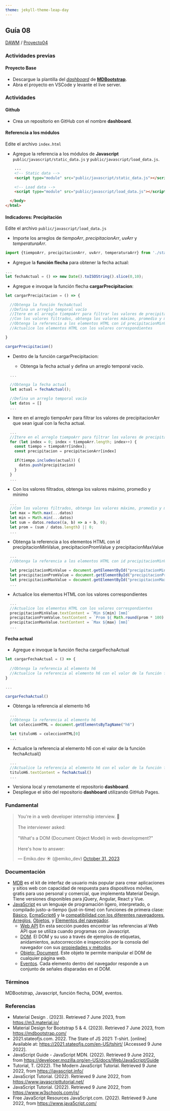 ```yaml
---
theme: jekyll-theme-leap-day
---
```


## Guía 08

[DAWM](/DAWM/) / [Proyecto04](/DAWM/proyectos/2023/proyecto04)

### Actividades previas

#### Proyecto Base

* Descargue la plantilla del [_dashboard_](recursos/dashboard_template.zip) de [**MDBootstrap**](https://mdbootstrap.com/freebies/). 
* Abra el proyecto en VSCode y levante el live server.

### Actividades

#### Github

* Crea un repositorio en GitHub con el nombre **dashboard**.

#### Referencia a los módulos

Edite el archivo `index.html` 

* Agregue la referencia a los módulos de **Javascript** `public/javascript/static_data.js` y `public/javascript/load_data.js`.

```html
    ...
    <!-- Static data -->
    <script type="module" src="public/javascript/static_data.js"></script>

    <!-- Load data -->
    <script type="module" src="public/javascript/load_data.js"></script>

  </body>
</html>
```

#### Indicadores: Precipitación

Edite el archivo `public/javascript/load_data.js`

* Importe los arreglos de _tiempoArr_, _precipitacionArr_, _uvArr_ y _temperaturaArr_.

```typescript
import {tiempoArr, precipitacionArr, uvArr, temperaturaArr} from './static_data.js';
```

* Agregue la **función flecha** para obtener la fecha actual:

```typescript
...
let fechaActual = () => new Date().toISOString().slice(0,10);
```

* Agregue e invoque la función flecha **cargarPrecipitacion**:

```typescript
let cargarPrecipitacion = () => {

  //Obtenga la función fechaActual
  //Defina un arreglo temporal vacío
  //Itere en el arreglo tiempoArr para filtrar los valores de precipitacionArr que sean igual con la fecha actual
  //Con los valores filtrados, obtenga los valores máximo, promedio y mínimo
  //Obtenga la referencia a los elementos HTML con id precipitacionMinValue, precipitacionPromValue y precipitacionMaxValue
  //Actualice los elementos HTML con los valores correspondientes

}

cargarPrecipitacion()
```

* Dentro de la función cargarPrecipitacion:

  + Obtenga la fecha actual y defina un arreglo temporal vacío.

```typescript
  ...
  
  //Obtenga la fecha actual
  let actual = fechaActual();

  //Defina un arreglo temporal vacío
  let datos = []
  ...
```

  + Itere en el arreglo tiempoArr para filtrar los valores de precipitacionArr que sean igual con la fecha actual.

```typescript
  ...
  //Itere en el arreglo tiempoArr para filtrar los valores de precipitacionArr que sean igual con la fecha actual
  for (let index = 0; index < tiempoArr.length; index++) {
    const tiempo = tiempoArr[index];
    const precipitacion = precipitacionArr[index]

    if(tiempo.includes(actual)) {
      datos.push(precipitacion)
    }
  }
  ...
```

  + Con los valores filtrados, obtenga los valores máximo, promedio y mínimo

```typescript
  ...
  //Con los valores filtrados, obtenga los valores máximo, promedio y mínimo
  let max = Math.max(...datos)
  let min = Math.min(...datos)
  let sum = datos.reduce((a, b) => a + b, 0);
  let prom = (sum / datos.length) || 0;
  ...
```

  + Obtenga la referencia a los elementos HTML con id precipitacionMinValue, precipitacionPromValue y precipitacionMaxValue

```typescript
  ...
  //Obtenga la referencia a los elementos HTML con id precipitacionMinValue, precipitacionPromValue y precipitacionMaxValue
  
  let precipitacionMinValue = document.getElementById("precipitacionMinValue")
  let precipitacionPromValue = document.getElementById("precipitacionPromValue")
  let precipitacionMaxValue = document.getElementById("precipitacionMaxValue")
  ...
```

  + Actualice los elementos HTML con los valores correspondientes

```typescript
  ...
  //Actualice los elementos HTML con los valores correspondientes
  precipitacionMinValue.textContent = `Min ${min} [mm]`
  precipitacionPromValue.textContent = `Prom ${ Math.round(prom * 100) / 100 } [mm]`
  precipitacionMaxValue.textContent = `Max ${max} [mm]`
  ...
```


#### Fecha actual

* Agregue e invoque la función flecha cargarFechaActual

```typescript
let cargarFechaActual = () => {
  
  //Obtenga la referencia al elemento h6
  //Actualice la referencia al elemento h6 con el valor de la función fechaActual()
}

...

cargarFechaActual()
```

* Obtenga la referencia al elemento h6

```typescript
  ...
  //Obtenga la referencia al elemento h6
  let coleccionHTML = document.getElementsByTagName("h6")

  let tituloH6 = coleccionHTML[0]
  ...
```

* Actualice la referencia al elemento h6 con el valor de la función fechaActual()

```typescript
  ...
  //Actualice la referencia al elemento h6 con el valor de la función fechaActual()
  tituloH6.textContent = fechaActual()
  ...
```

* Versiona local y remotamente el repositorio **dashboard**.
* Despliegue el sitio del repositorio **dashboard** utilizando GitHub Pages.

### Fundamental

<blockquote class="twitter-tweet"><p lang="en" dir="ltr">You&#39;re in a web developer internship interview. 💼<br><br>The interviewer asked:<br><br>&quot;What&#39;s a DOM (Document Object Model) in web development?&quot;<br><br>Here&#39;s how to answer:</p>&mdash; Emiko.dev ☀️ (@emiko_dev) <a href="https://twitter.com/emiko_dev/status/1719339017051738188?ref_src=twsrc%5Etfw">October 31, 2023</a></blockquote> <script async src="https://platform.twitter.com/widgets.js" charset="utf-8"></script>

### Documentación

* [MDB](https://mdbootstrap.com/docs/standard/getting-started/installation/) es el kit de interfaz de usuario más popular para crear aplicaciones y sitios web con capacidad de respuesta para dispositivos móviles, gratis para uso personal y comercial, que implementa Material Design. Tiene versiones disponibles para jQuery, Angular, React y Vue.
* [JavaScript](https://developer.mozilla.org/es/docs/Web/JavaScript)  es un lenguaje de programación ligero, interpretado, o compilado justo-a-tiempo (just-in-time) con funciones de primera clase: [Básico](https://developer.mozilla.org/es/docs/Learn/Getting_started_with_the_web/JavaScript_basics), [EcmaScript6](http://es6-features.org/#) y la [compatibilidad con los diferentes navegadores](http://kangax.github.io/compat-table/es6/), [Arreglos](https://developer.mozilla.org/es/docs/Web/JavaScript/Referencia/Objetos_globales/Array), [Objetos](https://developer.mozilla.org/es/docs/Web/JavaScript/Guide/Trabajando_con_objectos), y [Elementos del navegador](https://javascript.info/browser-environment).
  - [Web API](https://developer.mozilla.org/es/docs/Web/API) En esta sección puedes encontrar las referencias al Web API que se utiliza cuando programas con Javascript.
  - [DOM](https://javascript.info/dom-nodes). El DOM y su uso a través de ejemplos de etiquetas, anidamientos, autocorrección e inspección por la consola del navegador con sus [propiedades y métodos](https://developer.mozilla.org/es/docs/Web/API/Document).
  - [Objeto: Document](https://javascript.info/dom-navigation). Este objeto te permite manipular el DOM de cualquier página web.
  - [Eventos](https://javascript.info/events). Cada elemento dentro del navegador responde a un conjunto de señales disparadas en el DOM.

### Términos

MDBootstrap, Javascript, función flecha, DOM, eventos.

### Referencias

* Material Design . (2023). Retrieved 7 June 2023, from https://m3.material.io/
* Material Design for Bootstrap 5 & 4. (2023). Retrieved 7 June 2023, from https://mdbootstrap.com/
* 2021.stateofjs.com. 2022. The State of JS 2021: T-shirt. [online] Available at: <https://2021.stateofjs.com/en-US/tshirt/> [Accessed 9 June 2022].
* JavaScript Guide - JavaScript MDN. (2022). Retrieved 9 June 2022, from https://developer.mozilla.org/en-US/docs/Web/JavaScript/Guide
* Tutorial, T. (2022). The Modern JavaScript Tutorial. Retrieved 9 June 2022, from https://javascript.info/ 
* JavaScript Tutorial. (2022). Retrieved 9 June 2022, from https://www.javascripttutorial.net/
* JavaScript Tutorial. (2022). Retrieved 9 June 2022, from https://www.w3schools.com/js/
* Free JavaScript Resources Java5cript.com. (2022). Retrieved 9 June 2022, from https://www.java5cript.com/